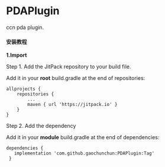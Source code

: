 # PDAPlugin
ccn pda plugin.
#### 安装教程

**1.Import**

Step 1. Add the JitPack repository to your build file.

Add it in your **root** build.gradle at the end of repositories:

```
allprojects {
    repositories {
        ...
        maven { url 'https://jitpack.io' }
    }
}
```
Step 2. Add the dependency

Add it in your **module** build.gradle at the end of dependencies:
```
dependencies {
   implementation 'com.github.gaochunchun:PDAPlugin:Tag'
 }
```
